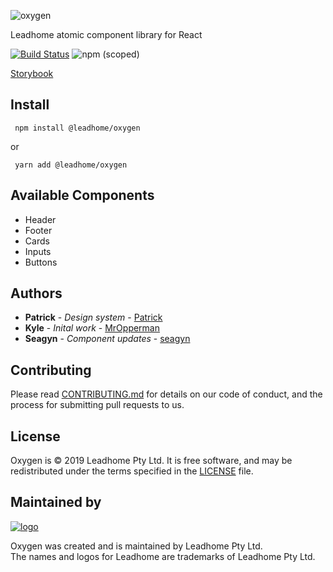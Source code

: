 ![oxygen](https://i.imgur.com/OGQni5P.png)

Leadhome atomic component library for React

[![Build Status](https://badge.buildkite.com/c8970182a8bc39a8a7e93f695343b544b99c3ef66235d7ee44.svg)](https://buildkite.com/leadhome/oxygen) ![npm (scoped)](https://img.shields.io/npm/v/@leadhome/oxygen.svg)

[Storybook](https://leadhomesa.github.io/oxygen/)

## Install
```
 npm install @leadhome/oxygen
```

or

```
 yarn add @leadhome/oxygen
```

## Available Components

- Header
- Footer
- Cards
- Inputs
- Buttons

## Authors
* **Patrick** - *Design system* - [Patrick](https://za.linkedin.com/in/patrick-glynn-818082123)
* **Kyle** - *Inital work* - [MrOpperman](https://github.com/MrOpperman)
* **Seagyn** - *Component updates* - [seagyn](https://github.com/seagyn)

## Contributing

Please read [CONTRIBUTING.md](CONTRIBUTING.md) for details on our code of conduct, and the process for submitting pull requests to us.

License
-------

Oxygen is © 2019 Leadhome Pty Ltd.
It is free software, and may be redistributed under the terms specified in the [LICENSE](LICENSE.md) file.

Maintained by
----------------

[![logo](https://i.imgur.com/QH4yUje.png)](https://leadhome.co.za?utm_source=github)

Oxygen was created and is maintained by Leadhome Pty Ltd.<br />
The names and logos for Leadhome are trademarks of Leadhome Pty Ltd.
